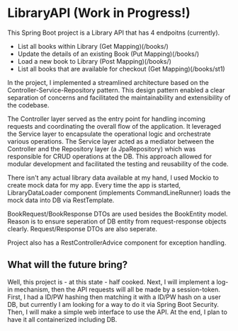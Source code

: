 # LibraryAPI (Work in Progress!)

This Spring Boot project is a Library API that has 4 endpoitns (currently).

* List all books within Library (Get Mapping)(/books/)
* Update the details of an existing Book (Put Mapping)(/books/)
* Load a new book to Library (Post Mapping)(/books/)
* List all books that are available for checkout (Get Mapping)(/books/st1)

In the project, I implemented a streamlined architecture based on the Controller-Service-Repository pattern. This design pattern enabled a clear separation of concerns and facilitated the maintainability and extensibility of the codebase.

The Controller layer served as the entry point for handling incoming requests and coordinating the overall flow of the application. It leveraged the Service layer to encapsulate the operational logic and orchestrate various operations. The Service layer acted as a mediator between the Controller and the Repository layer (a JpaRepository) which was responsible for CRUD operations at the DB. This approach allowed for modular development and facilitated the testing and reusability of the code.

There isn't any actual library data available at my hand, I used Mockio to create mock data for my app. Every time the app is started, LibraryDataLoader component (implements CommandLineRunner) loads the mock data into DB via RestTemplate. 

BookRequest/BookResponse DTOs are used besides the BookEntity model. Reason is to ensure seperation of DB entity from request-response objects clearly. Request/Response DTOs are also seperate. 

Project also has a RestControllerAdvice component for exception handling.

## What will the future bring?

Well, this project is - at this state - half cooked. Next, I will implement a log-in mechanism, then the API requests will all be made by a session-token. First, I had a ID/PW hashing then matching it with a ID/PW hash on a user DB, but currently I am looking for a way to do it via Spring Boot Security. Then, I will make a simple web interface to use the API. At the end, I plan to have it all containerized including DB.

